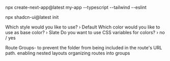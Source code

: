 npx create-next-app@latest my-app --typescript --tailwind --eslint

npx shadcn-ui@latest init

Which style would you like to use? › Default
Which color would you like to use as base color? › Slate
Do you want to use CSS variables for colors? › no / yes

Route Groups- to prevent the folder from being included in the route's URL path.
enabling nested layouts
organizing routes into groups

